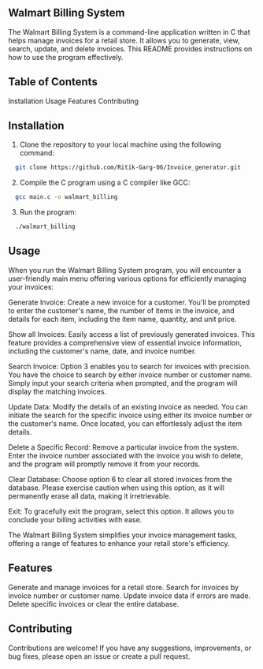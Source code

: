 ## Walmart Billing System
The Walmart Billing System is a command-line application written in C that helps manage invoices for a retail store. It allows you to generate, view, search, update, and delete invoices. This README provides instructions on how to use the program effectively.

## Table of Contents

  Installation
  Usage
  Features
  Contributing

## Installation
1) Clone the repository to your local machine using the following command:
```bash
  git clone https://github.com/Ritik-Garg-06/Invoice_generator.git
```
2) Compile the C program using a C compiler like GCC:
```bash
  gcc main.c -o walmart_billing
```
3) Run the program:
```bash
  ./walmart_billing
```
## Usage
  When you run the Walmart Billing System program, you will encounter a user-friendly main menu offering various options for efficiently managing your invoices:
  
  Generate Invoice: Create a new invoice for a customer. You'll be prompted to enter the customer's name, the number of items in the invoice, and details for each item, including the item name, quantity, and unit price.
  
  Show all Invoices: Easily access a list of previously generated invoices. This feature provides a comprehensive view of essential invoice information, including the customer's name, date, and invoice number.
  
  Search Invoice: Option 3 enables you to search for invoices with precision. You have the choice to search by either invoice number or customer name. Simply input your search criteria when prompted, and the program will display the matching invoices.
  
  Update Data: Modify the details of an existing invoice as needed. You can initiate the search for the specific invoice using either its invoice number or the customer's name. Once located, you can effortlessly adjust the item details.
  
  Delete a Specific Record: Remove a particular invoice from the system. Enter the invoice number associated with the invoice you wish to delete, and the program will promptly remove it from your records.
  
  Clear Database: Choose option 6 to clear all stored invoices from the database. Please exercise caution when using this option, as it will permanently erase all data, making it irretrievable.
  
  Exit: To gracefully exit the program, select this option. It allows you to conclude your billing activities with ease.
  
  The Walmart Billing System simplifies your invoice management tasks, offering a range of features to enhance your retail store's efficiency.

## Features
  Generate and manage invoices for a retail store.
  Search for invoices by invoice number or customer name.
  Update invoice data if errors are made.
  Delete specific invoices or clear the entire database.

## Contributing
Contributions are welcome! If you have any suggestions, improvements, or bug fixes, please open an issue or create a pull request.
